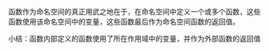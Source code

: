 函数作为命名空间的真正用武之地在于，在命名空间中定义一个或多个函数，这些函数使用该命名空间中的变量，这些函数最后作为命名空间函数的返回值。

小结：函数内部定义的函数使用了所在作用域中的变量，并作为外部函数的返回值
